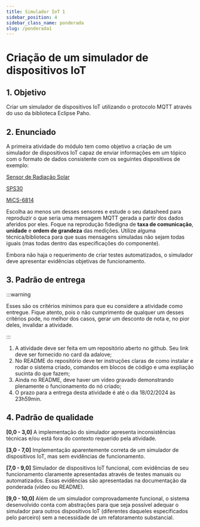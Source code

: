 ```yaml
---
title: Simulador IoT 1
sidebar_position: 4
sidebar_class_name: ponderada
slug: /ponderada1
---
```


# Criação de um simulador de dispositivos IoT

## 1. Objetivo

Criar um simulador de dispositivos IoT utilizando o protocolo MQTT através do
uso da biblioteca Eclipse Paho.

## 2. Enunciado

A primeira atividade do módulo tem como objetivo a criação de um simulador de
dispositivos IoT capaz de enviar informações em um tópico com o formato de
dados consistente com os seguintes dispositivos de exemplo:

[Sensor de Radiação
Solar](https://sigmasensors.com.br/produtos/sensor-de-radiacao-solar-sem-fio-hobonet-rxw-lib-900)

[SPS30](https://www.alldatasheet.com/view.jsp?Searchword=Sps30%20datasheet&gad_source=1&gclid=CjwKCAiA7t6sBhAiEiwAsaieYhkbnMeIYLDdvsNp4culvHNBwikKTM4QvT16S8ImRQTC9o1Dl6LQ-BoCe8cQAvD_BwE)

[MiCS-6814](https://datasheetspdf.com/pdf/1350171/SGX/MiCS-6814/1)

Escolha ao menos um desses sensores e estude o seu datasheed para reproduzir o
que seria uma mensagem MQTT gerada a partir dos dados aferidos por eles. Foque
na reprodução fidedigna de **taxa de comunicação**, **unidade** e **ordem de
grandeza** das medições. Utilize alguma técnica/biblioteca para que suas
mensagens simuladas não sejam todas iguais (mas todas dentro das especificações
do componente).

Embora não haja o requerimento de criar testes automatizados, o simulador deve
apresentar evidências objetivas de funcionamento.

## 3. Padrão de entrega

:::warning

Esses são os critérios mínimos para que eu considere a atividade como entregue.
Fique atento, pois o não cumprimento de qualquer um desses critérios pode, no
melhor dos casos, gerar um desconto de nota e, no pior deles, invalidar a
atividade.

:::

1. A atividade deve ser feita em um repositório aberto no github. Seu link deve
   ser fornecido no card da adalove;
2. No README do repositório deve ter instruções claras de como instalar e rodar
   o sistema criado, comandos em blocos de código e uma expliação sucinta do
   que fazem;
3. Ainda no README, deve haver um vídeo gravado demonstrando plenamente o
   funcionamento do nó criado;
4. O prazo para a entrega desta atividade é até o dia 18/02/2024 às 23h59min.

## 4. Padrão de qualidade

**[0,0 - 3,0]**
A implementação do simulador apresenta inconsistências técnicas
e/ou está fora do contexto requerido pela atividade.

**[3,0 - 7,0]**
Implementação aparentemente correta de um simulador de dispositivos IoT, mas
sem evidências de funcionamento.

**[7,0 - 9,0]**
Simulador de dispositivos IoT funcional, com evidências de seu funcionamento
claramente apresentadas através de testes manuais ou automatizados. Essas
evidências são apresentadas na documentação da ponderada (vídeo ou README).

**[9,0 - 10,0]**
Além de um simulador comprovadamente funcional, o sistema desenvolvido conta
com abstrações para que seja possível adequar o simulador para outros
dispositivos IoT (diferentes daqueles especificados pelo parceiro) sem a
necessidade de um refatoramento substancial.
